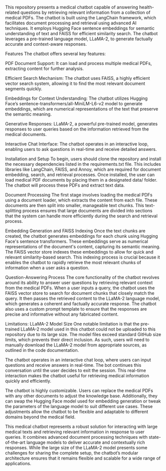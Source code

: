 This repository presents a medical chatbot capable of answering health-related questions by retrieving relevant information from a collection of medical PDFs. The chatbot is built using the LangChain framework, which facilitates document processing and retrieval using advanced AI techniques. It employs Hugging Face sentence embeddings for semantic understanding of text and FAISS for efficient similarity search. The chatbot leverages a pre-trained language model, LLaMA-2, to generate factually accurate and context-aware responses.

Features
The chatbot offers several key features:

PDF Document Support: It can load and process multiple medical PDFs, extracting content for further analysis.

Efficient Search Mechanism: The chatbot uses FAISS, a highly efficient vector search system, allowing it to find the most relevant document segments quickly.

Embeddings for Context Understanding: The chatbot utilizes Hugging Face’s sentence-transformers/all-MiniLM-L6-v2 model to generate embeddings, which are numerical representations of the text that preserve the semantic meaning.

Generative Responses: LLaMA-2, a powerful pre-trained model, generates responses to user queries based on the information retrieved from the medical documents.

Interactive Chat Interface: The chatbot operates in an interactive loop, enabling users to ask questions in real-time and receive detailed answers.

Installation and Setup
To begin, users should clone the repository and install the necessary dependencies listed in the requirements.txt file. This includes libraries like LangChain, FAISS, and Annoy, which are required for document embedding, search, and retrieval processes. Once installed, the user can load medical PDF documents by placing them in a designated data/ folder. The chatbot will process these PDFs and extract text data.

Document Processing
The first stage involves loading the medical PDFs using a document loader, which extracts the content from each file. These documents are then split into smaller, manageable text chunks. This text-splitting process ensures that large documents are divided into sections that the system can handle more efficiently during the search and retrieval process.

Embedding Generation and FAISS Indexing
Once the text chunks are created, the chatbot generates embeddings for each chunk using Hugging Face's sentence transformers. These embeddings serve as numerical representations of the document's content, capturing its semantic meaning. The FAISS vector store indexes these embeddings to allow for quick and relevant similarity-based search. This indexing process is crucial because it enables the chatbot to rapidly retrieve the most relevant chunks of information when a user asks a question.

Question-Answering Process
The core functionality of the chatbot revolves around its ability to answer user questions by retrieving relevant context from the medical PDFs. When a user inputs a query, the chatbot uses the FAISS vector store to search for document chunks that closely match the query. It then passes the retrieved content to the LLaMA-2 language model, which generates a coherent and factually accurate response. The chatbot also uses a custom prompt template to ensure that the responses are precise and informative without any fabricated content.

Limitations: LLaMA-2 Model Size
One notable limitation is that the pre-trained LLaMA-2 model used in this chatbot could not be uploaded to this repository due to its large size. The model files exceed standard GitHub size limits, which prevents their direct inclusion. As such, users will need to manually download the LLaMA-2 model from appropriate sources, as outlined in the code documentation.

The chatbot operates in an interactive chat loop, where users can input questions and receive answers in real-time. The bot continues this conversation until the user decides to exit the session. This real-time interaction makes the chatbot useful for retrieving medical information quickly and efficiently.


The chatbot is highly customizable. Users can replace the medical PDFs with any other documents to adjust the knowledge base. Additionally, they can swap the Hugging Face model used for embedding generation or tweak the parameters of the language model to suit different use cases. These adjustments allow the chatbot to be flexible and adaptable to different domains beyond the medical field.


This medical chatbot represents a robust solution for interacting with large medical texts and retrieving relevant information in response to user queries. It combines advanced document processing techniques with state-of-the-art language models to deliver accurate and contextually rich responses. While the large size of the LLaMA-2 model presents some challenges for sharing the complete setup, the chatbot’s modular architecture ensures that it remains flexible and scalable for a wide range of applications.

